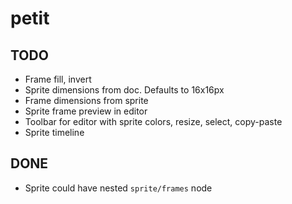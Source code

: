# petit

## TODO

* Frame fill, invert
* Sprite dimensions from doc. Defaults to 16x16px
* Frame dimensions from sprite
* Sprite frame preview in editor
* Toolbar for editor with sprite colors, resize, select, copy-paste
* Sprite timeline

## DONE

* Sprite could have nested `sprite/frames` node

